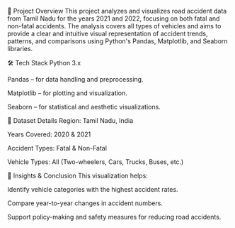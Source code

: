 📌 Project Overview
This project analyzes and visualizes road accident data from Tamil Nadu for the years 2021 and 2022, focusing on both fatal and non-fatal accidents.
The analysis covers all types of vehicles and aims to provide a clear and intuitive visual representation of accident trends, patterns, and comparisons using Python's Pandas, Matplotlib, and Seaborn libraries.


🛠️ Tech Stack
Python 3.x

Pandas – for data handling and preprocessing.

Matplotlib – for plotting and visualization.

Seaborn – for statistical and aesthetic visualizations.

📂 Dataset Details
Region: Tamil Nadu, India

Years Covered: 2020 & 2021

Accident Types: Fatal & Non-Fatal

Vehicle Types: All (Two-wheelers, Cars, Trucks, Buses, etc.)

📌 Insights & Conclusion
This visualization helps:

Identify vehicle categories with the highest accident rates.

Compare year-to-year changes in accident numbers.

Support policy-making and safety measures for reducing road accidents.

